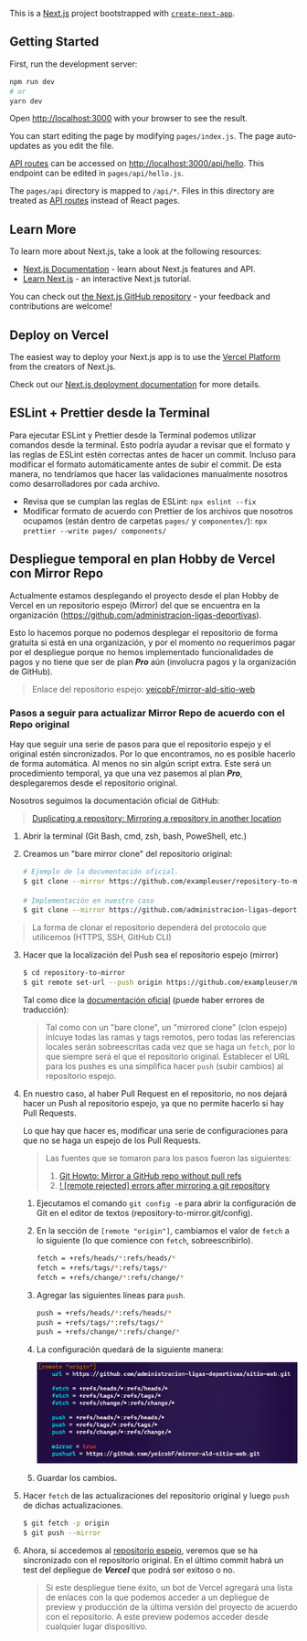 This is a [Next.js](https://nextjs.org/) project bootstrapped with [`create-next-app`](https://github.com/vercel/next.js/tree/canary/packages/create-next-app).

## Getting Started

First, run the development server:

```bash
npm run dev
# or
yarn dev
```

Open [http://localhost:3000](http://localhost:3000) with your browser to see the result.

You can start editing the page by modifying `pages/index.js`. The page auto-updates as you edit the file.

[API routes](https://nextjs.org/docs/api-routes/introduction) can be accessed on [http://localhost:3000/api/hello](http://localhost:3000/api/hello). This endpoint can be edited in `pages/api/hello.js`.

The `pages/api` directory is mapped to `/api/*`. Files in this directory are treated as [API routes](https://nextjs.org/docs/api-routes/introduction) instead of React pages.

## Learn More

To learn more about Next.js, take a look at the following resources:

- [Next.js Documentation](https://nextjs.org/docs) - learn about Next.js features and API.
- [Learn Next.js](https://nextjs.org/learn) - an interactive Next.js tutorial.

You can check out [the Next.js GitHub repository](https://github.com/vercel/next.js/) - your feedback and contributions are welcome!

## Deploy on Vercel

The easiest way to deploy your Next.js app is to use the [Vercel Platform](https://vercel.com/new?utm_medium=default-template&filter=next.js&utm_source=create-next-app&utm_campaign=create-next-app-readme) from the creators of Next.js.

Check out our [Next.js deployment documentation](https://nextjs.org/docs/deployment) for more details.

## ESLint + Prettier desde la Terminal

Para ejecutar ESLint y Prettier desde la Terminal podemos utilizar comandos desde la terminal. Esto podría ayudar a revisar que el formato y las reglas de ESLint estén correctas antes de hacer un commit. Incluso para modificar el formato automáticamente antes de subir el commit. De esta manera, no tendríamos que hacer las validaciones manualmente nosotros como desarrolladores por cada archivo.

- Revisa que se cumplan las reglas de ESLint: `npx eslint --fix`
- Modificar formato de acuerdo con Prettier de los archivos que nosotros
  ocupamos (están dentro de carpetas `pages/` y `componentes/`):
  `npx prettier --write pages/ components/`

## Despliegue temporal en plan Hobby de Vercel con Mirror Repo

Actualmente estamos desplegando el proyecto desde el plan Hobby de Vercel en un
repositorio espejo (Mirror) del que se encuentra en la organización
(https://github.com/administracion-ligas-deportivas).

Esto lo hacemos porque no podemos desplegar el repositorio de forma gratuita si
está en una organización, y por el momento no requerimos pagar por el despliegue
porque no hemos implementado funcionalidades de pagos y no tiene que ser de plan
**_Pro_** aún (involucra pagos y la organización de GitHub).

> Enlace del repositorio espejo:
> [yeicobF/mirror-ald-sitio-web](https://github.com/yeicobF/mirror-ald-sitio-web "Mirror Repository del sitio web de Administración de Ligas Deportivas]")

### Pasos a seguir para actualizar Mirror Repo de acuerdo con el Repo original

Hay que seguir una serie de pasos para que el repositorio espejo y el original
estén sincronizados. Por lo que encontramos, no es posible hacerlo de forma
automática. Al menos no sin algún script extra. Este será un procedimiento
temporal, ya que una vez pasemos al plan **_Pro_**, desplegaremos desde el
repositorio original.

Nosotros seguimos la documentación oficial de GitHub:

> [Duplicating a repository: Mirroring a repository in another location](https://github.com/yeicobF/mirror-ald-sitio-web "Duplicating a repository: Mirroring a repository in another location")

1. Abrir la terminal (Git Bash, cmd, zsh, bash, PoweShell, etc.)
2. Creamos un "bare mirror clone" del repositorio original:

   ```bash
   # Ejemplo de la documentación oficial.
   $ git clone --mirror https://github.com/exampleuser/repository-to-mirror.git

   # Implementación en nuestro caso
   $ git clone --mirror https://github.com/administracion-ligas-deportivas/sitio-web.git
   ```

> La forma de clonar el repositorio dependerá del protocolo que utilicemos
> (HTTPS, SSH, GitHub CLI)

3. Hacer que la localización del Push sea el repositorio espejo (mirror)

   ```bash
   $ cd repository-to-mirror
   $ git remote set-url --push origin https://github.com/exampleuser/mirrored
   ```

   Tal como dice la
   [documentación oficial](https://docs.github.com/es/repositories/creating-and-managing-repositories/duplicating-a-repository#mirroring-a-repository-in-another-location "Mirroring a repository in another location")
   (puede haber errores de traducción):

   > Tal como con un "bare clone", un "mirrored clone" (clon espejo) inlcuye
   > todas las ramas y tags remotos, pero todas las referencias locales serán
   > sobreescritas cada vez que se haga un `fetch`, por lo que siempre será el
   > que el repositorio original. Establecer el URL para los pushes es una
   > simplifica hacer `push` (subir cambios) al repositorio espejo.

4. En nuestro caso, al haber Pull Request en el repositorio, no nos dejará hacer
   un Push al repositorio espejo, ya que no permite hacerlo si hay Pull
   Requests.

   Lo que hay que hacer es, modificar una serie de configuraciones para que no
   se haga un espejo de los Pull Requests.

   > Las fuentes que se tomaron para los pasos fueron las siguientes:
   >
   > 1. [Git Howto: Mirror a GitHub repo without pull refs](https://christoph.ruegg.name/blog/git-howto-mirror-a-github-repository-without-pull-refs.html "Git Howto: Mirror a GitHub repo without pull refs")
   > 2. [! [remote rejected] errors after mirroring a git repository](https://stackoverflow.com/a/34266401/13562806 "! [remote rejected] errors after mirroring a git repository")

   1. Ejecutamos el comando `git config -e` para abrir la configuración de Git
      en el editor de textos (repository-to-mirror.git/config).
   2. En la sección de `[remote "origin"]`, cambiamos el valor de `fetch` a
      lo siguiente (lo que comience con `fetch`, sobreescribirlo).

      ```bash
      fetch = +refs/heads/*:refs/heads/*
      fetch = +refs/tags/*:refs/tags/*
      fetch = +refs/change/*:refs/change/*
      ```

   3. Agregar las siguientes líneas para `push`.

      ```bash
      push = +refs/heads/*:refs/heads/*
      push = +refs/tags/*:refs/tags/*
      push = +refs/change/*:refs/change/*
      ```

   4. La configuración quedará de la siguiente manera:

      ![Configuración de Git](./README-imgs/git-mirror-config_03-ABRIL-2022.png "Configuración de Git")

   5. Guardar los cambios.

5. Hacer `fetch` de las actualizaciones del repositorio original y luego `push`
   de dichas actualizaciones.

   ```bash
   $ git fetch -p origin
   $ git push --mirror
   ```

6. Ahora, si accedemos al
   [repositorio espejo](https://github.com/yeicobF/mirror-ald-sitio-web "yeicobF/mirror-ald-sitio-web"),
   veremos que se ha sincronizado con el repositorio original. En el último
   commit habrá un test del depliegue de **_Vercel_** que podrá ser exitoso o
   no.

   > Si este despliegue tiene éxito, un bot de Vercel agregará una lista de
   > enlaces con la que podemos acceder a un depliegue de preview y producción
   > de la última versión del proyecto de acuerdo con el repositorio. A este
   > preview podemos acceder desde cualquier lugar dispositivo.
